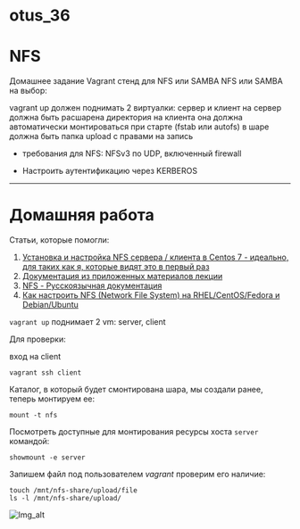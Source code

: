 # otus_36
# NFS

Домашнее задание
Vagrant стенд для NFS или SAMBA
NFS или SAMBA на выбор:

vagrant up должен поднимать 2 виртуалки: сервер и клиент
на сервер должна быть расшарена директория
на клиента она должна автоматически монтироваться при старте (fstab или autofs)
в шаре должна быть папка upload с правами на запись
- требования для NFS: NFSv3 по UDP, включенный firewall

* Настроить аутентификацию через KERBEROS

____________________________________________________________________________________________________________________________

# Домашняя работа

Статьи, которые помогли:
1) [Установка и настройка NFS сервера / клиента в Centos 7 - идеально, для таких как я, которые видят это в первый раз](https://itdraft.ru/2019/12/09/ustanovka-i-nastrojka-nfs-servera-klienta-v-centos-7/)
2) [Документация из приложенных материалов лекции](https://docs.google.com/document/d/1zFK4AP7O3se-_jQb9N_fPiMrvGIL0SkwpGvPg9EBHRk/edit#)
3) [NFS - Русскоязычная документация](https://help.ubuntu.ru/wiki/nfs)
4) [Как настроить NFS (Network File System) на RHEL/CentOS/Fedora и Debian/Ubuntu](https://andreyex.ru/operacionnaya-sistema-linux/kak-nastroit-nfs-network-file-system-na-rhel-centos-fedora-i-debian-ubuntu/)

```vagrant up``` поднимает 2 vm: server, client

Для проверки:

вход на client
```
vagrant ssh client
```
Каталог, в который будет смонтирована шара, мы создали ранее, теперь монтируем ее:
```
mount -t nfs
```
Посмотреть доступные для монтирования ресурсы хоста ```server``` командой:
```
showmount -e server
```
Запишем файл под пользователем *vagrant*  проверим его наличие: 
```
touch /mnt/nfs-share/upload/file
ls -l /mnt/nfs-share/upload/
```
![Img_alt](https://github.com/Edo1993/otus_36/blob/master/pics/361.png)
